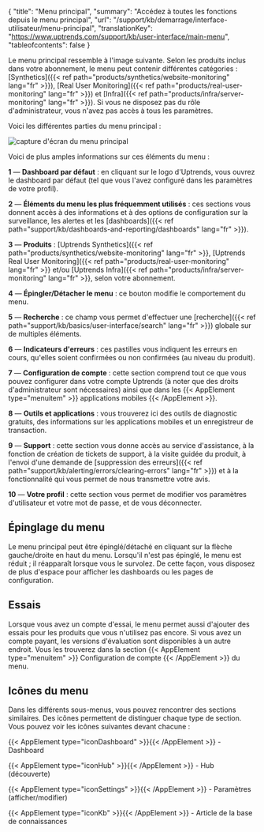 {
"title": "Menu principal",
"summary": "Accédez à toutes les fonctions depuis le menu principal",
"url": "/support/kb/demarrage/interface-utilisateur/menu-principal",
"translationKey": "https://www.uptrends.com/support/kb/user-interface/main-menu",
"tableofcontents": false
}


Le menu principal ressemble à l'image suivante. Selon les produits inclus dans votre abonnement, le menu peut contenir différentes catégories : [Synthetics]({{< ref path="products/synthetics/website-monitoring" lang="fr" >}}), [Real User Monitoring]({{< ref path="products/real-user-monitoring" lang="fr" >}}) et [Infra]({{< ref path="products/infra/server-monitoring" lang="fr" >}}).
Si vous ne disposez pas du rôle d'administrateur, vous n'avez pas accès à tous les paramètres.

Voici les différentes parties du menu principal :

![capture d'écran du menu principal](/img/content/scr_UI_menu-overview.min.png)

Voici de plus amples informations sur ces éléments du menu :

**1** — **Dashboard par défaut** : en cliquant sur le logo d'Uptrends, vous ouvrez le dashboard par défaut (tel que vous l'avez configuré dans les paramètres de votre profil).

**2** —  **Éléments du menu les plus fréquemment utilisés** : ces sections vous donnent accès à des informations et à des options de configuration sur la surveillance, les alertes et les [dashboards]({{< ref path="support/kb/dashboards-and-reporting/dashboards" lang="fr" >}}).

**3** — **Produits** : [Uptrends Synthetics]({{< ref path="products/synthetics/website-monitoring" lang="fr" >}}, [Uptrends Real User Monitoring]({{< ref path="products/real-user-monitoring" lang="fr" >}} et/ou [Uptrends Infra]({{< ref path="products/infra/server-monitoring" lang="fr" >}}, selon votre abonnement.

**4** —  **Épingler/Détacher le menu** : ce bouton modifie le comportement du menu.

**5** —  **Recherche** : ce champ vous permet d'effectuer une [recherche]({{< ref path="support/kb/basics/user-interface/search" lang="fr" >}}) globale sur de multiples éléments.

**6** —  **Indicateurs d'erreurs** : ces pastilles vous indiquent les erreurs en cours, qu'elles soient confirmées ou non confirmées (au niveau du produit).

**7** —  **Configuration de compte** : cette section comprend tout ce que vous pouvez configurer dans votre compte Uptrends (à noter que des droits d'administrateur sont nécessaires) ainsi que dans les {{< AppElement type="menuitem" >}} applications mobiles {{< /AppElement >}}.

**8** —  **Outils et applications** : vous trouverez ici des outils de diagnostic gratuits, des informations sur les applications mobiles et un enregistreur de transaction.

**9** —  **Support** : cette section vous donne accès au service d'assistance, à la fonction de création de tickets de support, à la visite guidée du produit, à l'envoi d'une demande de [suppression des erreurs]({{< ref path="support/kb/alerting/errors/clearing-errors" lang="fr" >}}) et à la fonctionnalité qui vous permet de nous transmettre votre avis.

**10** —  **Votre profil** : cette section vous permet de modifier vos paramètres d'utilisateur et votre mot de passe, et de vous déconnecter.

## Épinglage du menu

Le menu principal peut être épinglé/détaché en cliquant sur la flèche gauche/droite en haut du menu. Lorsqu'il n'est pas épinglé, le menu est réduit ; il réapparaît lorsque vous le survolez. De cette façon, vous disposez de plus d'espace pour afficher les dashboards ou les pages de configuration.

## Essais

Lorsque vous avez un compte d'essai, le menu permet aussi d'ajouter des essais pour les produits que vous n'utilisez pas encore.
Si vous avez un compte payant, les versions d'évaluation sont disponibles à un autre endroit. Vous les trouverez dans la section {{< AppElement type="menuitem" >}} Configuration de compte {{< /AppElement >}} du menu.

## Icônes du menu

Dans les différents sous-menus, vous pouvez rencontrer des sections similaires. Des icônes permettent de distinguer chaque type de section. Vous pouvez voir les icônes suivantes devant chacune :

{{< AppElement type="iconDashboard" >}}{{< /AppElement >}} - Dashboard

{{< AppElement type="iconHub" >}}{{< /AppElement >}} - Hub (découverte)

{{< AppElement type="iconSettings" >}}{{< /AppElement >}} - Paramètres (afficher/modifier)

{{< AppElement type="iconKb" >}}{{< /AppElement >}} - Article de la base de connaissances

